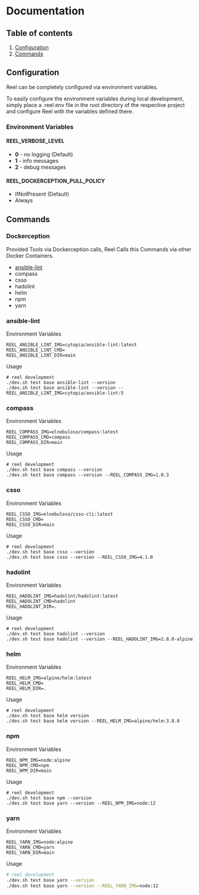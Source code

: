 # Documentation

## Table of contents

1. [Configuration](#configuration)
2. [Commands](#commands)

## Configuration

Reel can be completely configured via environment variables.

To easily configure the environment variables during local development, 
simply place a .reel.env file in the root directory of the respective project and configure Reel with the variables defined there.

### Environment Variables

#### REEL_VERBOSE_LEVEL

- **0** - no logging (Default)
- **1** - info messages
- **2** - debug messages

#### REEL_DOCKERCEPTION_PULL_POLICY

- IfNotPresent (Default)
- Always

## Commands

### Dockerception

Provided Tools via Dockerception calls, Reel Calls this Commands via other Docker Containers.

- [ansible-lint](commands.md#ansible-lint)
- compass
- csso
- hadolint
- helm
- npm
- yarn

### ansible-lint

Environment Variables

```shell
REEL_ANSIBLE_LINT_IMG=cytopia/ansible-lint:latest
REEL_ANSIBLE_LINT_CMD=
REEL_ANSIBLE_LINT_DIR=main
```

Usage

```shell
# reel development
./dev.sh test base ansible-lint --version
./dev.sh test base ansible-lint --version --REEL_ANSIBLE_LINT_IMG=cytopia/ansible-lint:5
```

### compass

Environment Variables

```shell
REEL_COMPASS_IMG=elnebuloso/compass:latest
REEL_COMPASS_CMD=compass
REEL_COMPASS_DIR=main
```

Usage

```shell
# reel development
./dev.sh test base compass --version
./dev.sh test base compass --version --REEL_COMPASS_IMG=1.0.3
```

### csso

Environment Variables

```shell
REEL_CSSO_IMG=elnebuloso/csso-cli:latest
REEL_CSSO_CMD=
REEL_CSSO_DIR=main
```

Usage

```shell
# reel development
./dev.sh test base csso --version
./dev.sh test base csso --version --REEL_CSSO_IMG=4.1.0
```

### hadolint

Environment Variables

```shell
REEL_HADOLINT_IMG=hadolint/hadolint:latest
REEL_HADOLINT_CMD=hadolint
REEL_HADOLINT_DIR=.
```

Usage

```shell
# reel development
./dev.sh test base hadolint --version
./dev.sh test base hadolint --version --REEL_HADOLINT_IMG=2.8.0-alpine
```

### helm

Environment Variables

```shell
REEL_HELM_IMG=alpine/helm:latest
REEL_HELM_CMD=
REEL_HELM_DIR=.
```

Usage

```shell
# reel development
./dev.sh test base helm version
./dev.sh test base helm version --REEL_HELM_IMG=alpine/helm:3.8.0
```

### npm

Environment Variables

```shell
REEL_NPM_IMG=node:alpine
REEL_NPM_CMD=npm
REEL_NPM_DIR=main
```

Usage

```shell
# reel development
./dev.sh test base npm --version
./dev.sh test base yarn --version --REEL_NPM_IMG=node:12
```

### yarn

Environment Variables

```shell
REEL_YARN_IMG=node:alpine
REEL_YARN_CMD=yarn
REEL_YARN_DIR=main
```

Usage

```sh
# reel development
./dev.sh test base yarn --version
./dev.sh test base yarn --version --REEL_YARN_IMG=node:12
```
